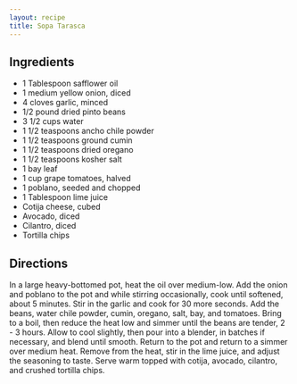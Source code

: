 ```yaml
---
layout: recipe
title: Sopa Tarasca
---
```


## Ingredients

* 1 Tablespoon safflower oil
* 1 medium yellow onion, diced
* 4 cloves garlic, minced
* 1/2 pound dried pinto beans
* 3 1/2 cups water
* 1 1/2 teaspoons ancho chile powder
* 1 1/2 teaspoons ground cumin
* 1 1/2 teaspoons dried oregano
* 1 1/2 teaspoons kosher salt
* 1 bay leaf
* 1 cup grape tomatoes, halved
* 1 poblano, seeded and chopped
* 1 Tablespoon lime juice
* Cotija cheese, cubed
* Avocado, diced
* Cilantro, diced
* Tortilla chips

## Directions

In a large heavy-bottomed pot, heat the oil over medium-low. Add the onion  and poblano to the pot and while stirring occasionally, cook until softened, about 5 minutes. Stir in the garlic and cook for 30 more seconds. Add the beans, water chile powder, cumin, oregano, salt, bay, and tomatoes. Bring to a boil, then reduce the heat low and simmer until the beans are tender, 2 - 3 hours. Allow to cool slightly, then pour into a blender, in batches if necessary, and blend until smooth. Return to the pot and return to a simmer over medium heat. Remove from the heat, stir in the lime juice, and adjust the seasoning to taste. Serve warm topped with cotija, avocado, cilantro, and crushed tortilla chips.
